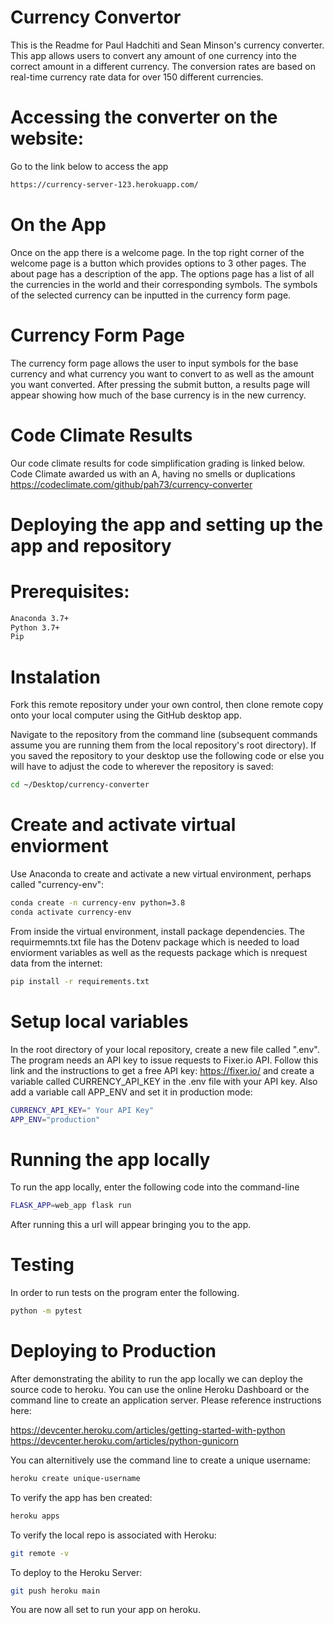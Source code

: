 # Currency Convertor

This is the Readme for Paul Hadchiti and Sean Minson's currency converter. This app allows users to convert any amount of one currency into the correct amount in a different currency. The conversion rates are based on real-time currency rate data for over 150 different currencies. 

# Accessing the converter on the website: 
Go to the link below to access the app
```sh
https://currency-server-123.herokuapp.com/
```
# On the App
Once on the app there is a welcome page. In the top right corner of the welcome page is a button which provides options to 3 other pages. The about page has a description of the app. The options page has a list of all the currencies in the world and their corresponding symbols. The symbols of the selected currency can be inputted in the currency form page. 

# Currency Form Page
The currency form page allows the user to input symbols for the base currency and what currency you want to convert to as well as the amount you want converted. After pressing the submit button, a results page will appear showing how much of the base currency is in the new currency. 

# Code Climate Results
Our code climate results for code simplification grading is linked below. Code Climate awarded us with an A, having no smells or duplications
https://codeclimate.com/github/pah73/currency-converter

# Deploying the app and setting up the app and repository 

# Prerequisites:
```sh
Anaconda 3.7+
Python 3.7+
Pip
```

# Instalation 
Fork this remote repository under your own control, then clone remote copy onto your local computer using the GitHub desktop app.

Navigate to the repository from the command line (subsequent commands assume you are running them from the local repository's root directory). If you saved the repository to your desktop use the following code or else you will have to adjust the code to wherever the repository is saved:

```sh
cd ~/Desktop/currency-converter
```

# Create and activate virtual enviorment
Use Anaconda to create and activate a new virtual environment, perhaps called "currency-env":

```sh
conda create -n currency-env python=3.8
conda activate currency-env
```
From inside the virtual environment, install package dependencies. The requirmemnts.txt file has the Dotenv package which is needed to load enviorment variables as well as the requests package which is nrequest data from the internet:

```sh
pip install -r requirements.txt
```

# Setup local variables
In the root directory of your local repository, create a new file called ".env". The program needs an API key to issue requests to Fixer.io API. Follow this link and the instructions to get a free API key: https://fixer.io/ and create a variable called CURRENCY_API_KEY in the .env file with your API key. Also add a variable call APP_ENV and set it in production mode:

```sh
CURRENCY_API_KEY=" Your API Key"
APP_ENV="production"
```

# Running the app locally
To run the app locally, enter the following code into the command-line
```sh
FLASK_APP=web_app flask run
```
After running this a url will appear bringing you to the app.

# Testing
In order to run tests on the program enter the following.
```sh
python -m pytest
```

# Deploying to Production
After demonstrating the ability to run the app locally we can deploy the source code to heroku. You can use the online Heroku Dashboard or the command line to create an application server.
Please reference instructions here: 

https://devcenter.heroku.com/articles/getting-started-with-python
https://devcenter.heroku.com/articles/python-gunicorn

You can alternitively use the command line to create a unique username:

```sh
heroku create unique-username
```

To verify the app has ben created:
```sh
heroku apps
```
To verify the local repo is associated with Heroku:
```sh
git remote -v
```

To deploy to the Heroku Server:
```sh
git push heroku main
```

You are now all set to run your app on heroku.